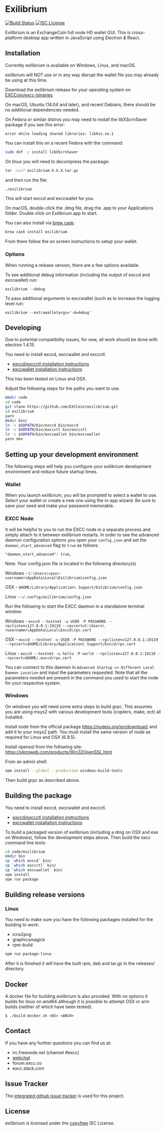 # Exilibrium

[![Build Status](https://travis-ci.org/EXCCoin/exilibrium.png?branch=master)](https://travis-ci.org/EXCCoin/exilibrium)
[![ISC License](http://img.shields.io/badge/license-ISC-blue.svg)](http://copyfree.org)

Exilibrium is an ExchangeCoin full node HD wallet GUI.
This is cross-platform desktop app written in JavaScript using Electron & React.

## Installation

Currently exilibrium is available on Windows, Linux, and macOS.

exilibrium will NOT use or in any way disrupt the wallet file you may
already be using at this time.

Download the exilibrium release for your operating system on [EXCCoin/excc-binaries](https://github.com/EXCCoin/excc-binaries/releases).

On macOS, Ubuntu (14.04 and later), and recent Debians, there should be
no additional dependencies needed.

On Fedora or similar distros you may need to install the libXScrnSaver
package if you see this error:

```
error while loading shared libraries: libXss.so.1
```

You can install this on a recent Fedora with the command:

```bash
sudo dnf -y install libXScrnSaver
```

On linux you will need to decompress the package:

```bash
tar -xvzf exilibrium-X.X.X.tar.gz
```

and then run the file:

```bash
./exilibrium
```

This will start exccd and exccwallet for you.

On macOS, double-click the .dmg file, drag the .app to your
Applications folder. Double click on Exilibrium.app to start.

You can also install via [brew cask](https://caskroom.github.io):

```bash
brew cask install exilibrium
```

From there follow the on screen instructions to setup your wallet.

### Options

When running a release version, there are a few options available.

To see additional debug information (including the output of exccd and exccwallet) run:

```
exilibrium --debug
```

To pass additional arguments to exccwallet (such as to increase the logging level run:

```
exilibrium --extrawalletargs='-d=debug'
```

## Developing

Due to potential compatibility issues, for now, all work should be
done with electron 1.4.15.

You need to install exccd, exccwallet and exccctl.

- [exccd/exccctl installation instructions](https://github.com/EXCCoin/exccd#updating)
- [exccwallet installation instructions](https://github.com/EXCCoin/exccwallet#installation-and-updating)

This has been tested on Linux and OSX.

Adjust the following steps for the paths you want to use.

```bash
mkdir code
cd code
git clone https://github.com/EXCCoin/exilibrium.git
cd exilibrium
yarn
mkdir bin/
ln -s $GOPATH/bin/exccd bin/exccd
ln -s $GOPATH/bin/exccctl bin/exccctl
ln -s $GOPATH/bin/exccwallet bin/exccwallet
yarn dev
```

## Setting up your development environment

The following steps will help you configure your exilibrium development environment and reduce future startup times.

### Wallet

When you launch exilibrium, you will be prompted to select a wallet to use. Select your wallet or create a new one using the in-app wizard. Be sure to save your seed and make your password memorable.

### EXCC Node

It will be helpful to you to run the EXCC node in a separate process and simply attach to it between exilibrium restarts. In order to see the advanced daemon configuration options you open your `config.json` and set the `daemon_start_advanced` flag to `true` as follows:

`"daemon_start_advanced": true,`

Note: Your config.json file is located in the following directory(s)

Windows - `C:\Users\<your-username>\AppData\Local\Exilibrium\config.json`

OSX - `$HOME/Library/Application\ Support/Exlibrium/config.json`

Linux - `~/.config/exilibrium/config.json`

Run the following to start the EXCC daemon in a standalone terminal window:

Windows - `exccd --testnet -u USER -P PASSWORD --rpclisten=127.0.0.1:19119 --rpccert=C:\Users\<username>\AppData\Local\Exccd\rpc.cert`

OSX - `exccd --testnet -u USER -P PASSWORD --rpclisten=127.0.0.1:19119 --rpccert=$HOME/Library/Application\ Support/Exccd/rpc.cert`

Linux - `exccd --testnet -u hello -P world --rpclisten=127.0.0.1:19119 --rpccert=$HOME/.exccd/rpc.cert`

You can connect to this daemon in `Advanced Startup => Different Local Daemon Location` and input the parameters requested. Note that all the parameters needed are present in the command you used to start the node for your respective system.

### Windows

On windows you will need some extra steps to build grpc. This assumes
you are using msys2 with various development tools (copilers, make,
ect) all installed.

Install node from the official package https://nodejs.org/en/download/
and add it to your msys2 path. You must install the same version of node as required for Linux and OSX (6.9.5).

Install openssl from the following site:
https://slproweb.com/products/Win32OpenSSL.html

From an admin shell:

```bash
npm install --global --production windows-build-tools
```

Then build grpc as described above.

## Building the package

You need to install exccd, exccwallet and exccctl.

- [exccd/exccctl installation instructions](https://github.com/EXCCoin/exccd#updating)
- [exccwallet installation instructions](https://github.com/EXCCoin/exccwallet#installation-and-updating)

To build a packaged version of exilibrium (including a dmg on OSX and
exe on Windows), follow the development steps above. Then build the
excc command line tools:

```bash
cd code/exilibrium
mkdir bin
cp `which exccd` bin/
cp `which exccctl` bin/
cp `which exccwallet` bin/
npm install
npm run package
```

## Building release versions

### Linux

You need to make sure you have the following packages installed for the building to work:

- icns2png
- graphicsmagick
- rpm-build

```bash
npm run package-linux
```

After it is finished it will have the built rpm, deb and tar.gz in the releases/ directory.

## Docker

A docker file for building exilibrium is also provided. With no options it builds for linux on amd64 although it is possible to attempt OSX or arm builds (neither of which have been tested).

```
$ ./build-docker.sh <OS> <ARCH>
```

## Contact

If you have any further questions you can find us at:

- irc.freenode.net (channel #excc)
- [webchat](https://webchat.freenode.net/?channels=excc)
- forum.excc.co
- excc.slack.com

## Issue Tracker

The
[integrated github issue tracker](https://github.com/EXCCoin/exilibrium/issues)
is used for this project.

## License

exilibrium is licensed under the [copyfree](http://copyfree.org) ISC License.
